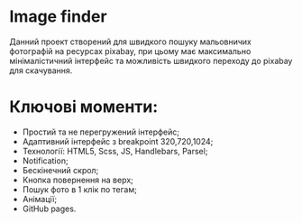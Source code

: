 # Image finder

Данний проект створений для швидкого пошуку мальовничих фотографій на ресурсах pixabay, при цьому
має максимально мінімалістичний інтерфейс та можливість швидкого переходу до pixabay для скачування.

# Ключові моменти:

- Простий та не перегружений інтерфейс;
- Адаптивний інтерфейс з breakpoint 320,720,1024;
- Технології: HTML5, Scss, JS, Handlebars, Parsel;
- Notification;
- Бескінечний скрол;
- Кнопка повернення на верх;
- Пошук фото в 1 клік по тегам;
- Анімації;
- GitHub pages.
